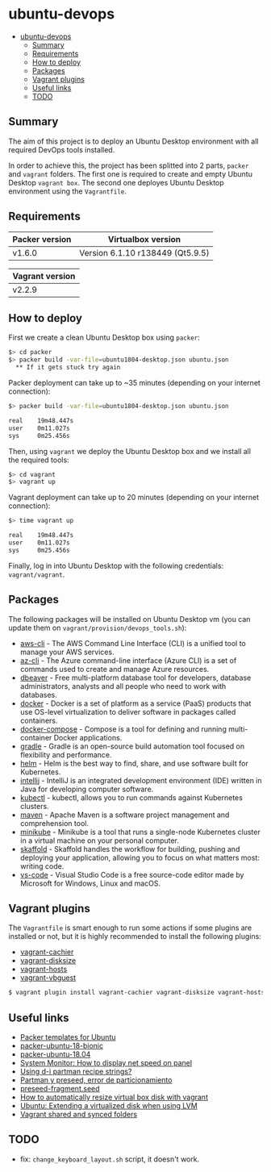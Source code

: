 # ubuntu-devops

- [ubuntu-devops](#ubuntu-devops)
  - [Summary](#summary)
  - [Requirements](#requirements)
  - [How to deploy](#how-to-deploy)
  - [Packages](#packages)
  - [Vagrant plugins](#vagrant-plugins)
  - [Useful links](#useful-links)
  - [TODO](#todo)

## Summary

The aim of this project is to deploy an Ubuntu Desktop environment with all required DevOps tools installed.

In order to achieve this, the project has been splitted into 2 parts, `packer` and `vagrant` folders. The first one is required to create and empty Ubuntu Desktop `vagrant box`. The second one deployes Ubuntu Desktop environment using the `Vagrantfile`.

## Requirements

| Packer version | Virtualbox version               |
| -------------- | -------------------------------- |
| v1.6.0         | Version 6.1.10 r138449 (Qt5.9.5) |

| Vagrant version |
| --------------- |
|  v2.2.9         |

## How to deploy

First we create a clean Ubuntu Desktop box using `packer`:

```sh
$> cd packer
$> packer build -var-file=ubuntu1804-desktop.json ubuntu.json
  ** If it gets stuck try again
```

Packer deployment can take up to ~35 minutes (depending on your internet connection):

```sh
$> packer build -var-file=ubuntu1804-desktop.json ubuntu.json

real    19m48.447s
user    0m11.027s
sys     0m25.456s
```

Then, using `vagrant` we deploy the Ubuntu Desktop box and we install all the required tools:

```sh
$> cd vagrant
$> vagrant up
```

Vagrant deployment can take up to 20 minutes (depending on your internet connection):

```sh
$> time vagrant up

real    19m48.447s
user    0m11.027s
sys     0m25.456s
```

Finally, log in into Ubuntu Desktop with the following credentials: `vagrant/vagrant`.


## Packages

The following packages will be installed on Ubuntu Desktop vm (you can update them on `vagrant/provision/devops_tools.sh`):

- [aws-cli](https://aws.amazon.com/cli/) - The AWS Command Line Interface (CLI) is a unified tool to manage your AWS services.
- [az-cli](https://docs.microsoft.com/en-gb/cli/azure/install-azure-cli) - The Azure command-line interface (Azure CLI) is a set of commands used to create and manage Azure resources.
- [dbeaver](https://dbeaver.io/) - Free multi-platform database tool for developers, database administrators, analysts and all people who need to work with databases.
- [docker](https://www.docker.com/) - Docker is a set of platform as a service (PaaS) products that use OS-level virtualization to deliver software in packages called containers.
- [docker-compose](https://docs.docker.com/compose/) - Compose is a tool for defining and running multi-container Docker applications. 
- [gradle](https://gradle.org/) - Gradle is an open-source build automation tool focused on flexibility and performance. 
- [helm](https://helm.sh/) - Helm is the best way to find, share, and use software built for Kubernetes.
- [intellij](https://www.jetbrains.com/idea/) - IntelliJ is an integrated development environment (IDE) written in Java for developing computer software. 
- [kubectl](https://kubernetes.io/docs/tasks/tools/install-kubectl/) - kubectl, allows you to run commands against Kubernetes clusters. 
- [maven](https://maven.apache.org/) - Apache Maven is a software project management and comprehension tool.
- [minikube](https://kubernetes.io/docs/tasks/tools/install-minikube/) - Minikube is a tool that runs a single-node Kubernetes cluster in a virtual machine on your personal computer.
- [skaffold](https://skaffold.dev/) - Skaffold handles the workflow for building, pushing and deploying your application, allowing you to focus on what matters most: writing code.
- [vs-code](https://code.visualstudio.com/) - Visual Studio Code is a free source-code editor made by Microsoft for Windows, Linux and macOS.

## Vagrant plugins

The `Vagrantfile` is smart enough to run some actions if some plugins are installed or not, but it is highly recommended to install the following plugins:

- [vagrant-cachier](https://github.com/fgrehm/vagrant-cachier)
- [vagrant-disksize](https://github.com/sprotheroe/vagrant-disksize)
- [vagrant-hosts](https://github.com/oscar-stack/vagrant-hosts)
- [vagrant-vbguest](https://github.com/dotless-de/vagrant-vbguest) 

```sh
$ vagrant plugin install vagrant-cachier vagrant-disksize vagrant-hosts vagrant-vbguest
```

## Useful links

- [Packer templates for Ubuntu](https://github.com/boxcutter/ubuntu)
- [packer-ubuntu-18-bionic](https://github.com/aravindkumarsvg/packer-ubuntu-18-bionic)
- [packer-ubuntu-18.04](https://github.com/heizo/packer-ubuntu-18.04)
- [System Monitor: How to display net speed on panel](https://askubuntu.com/questions/866990/system-monitor-how-to-display-net-speed-on-panel)
- [Using d-i partman recipe strings?](https://unix.stackexchange.com/questions/341253/using-d-i-partman-recipe-strings)
- [Partman y preseed, error de particionamiento](https://www.it-swarm.dev/es/partitioning/partman-y-preseed-error-de-particionamiento/961380979/)
- [preseed-fragment.seed](https://gist.github.com/lorin/5140029)
- [How to automatically resize virtual box disk with vagrant](https://medium.com/@kanrangsan/how-to-automatically-resize-virtual-box-disk-with-vagrant-9f0f48aa46b3)
- [Ubuntu: Extending a virtualized disk when using LVM](https://fabianlee.org/2016/07/26/ubuntu-extending-a-virtualized-disk-when-using-lvm/)
- [Vagrant shared and synced folders](https://stackoverflow.com/questions/18528717/vagrant-shared-and-synced-folders)

## TODO

- fix: `change_keyboard_layout.sh` script, it doesn't work.